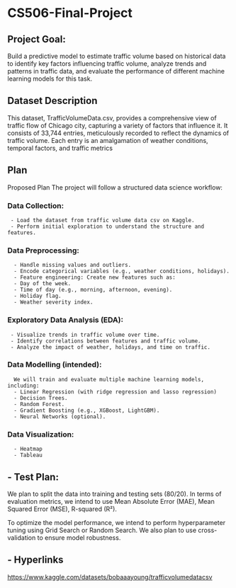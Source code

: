 # CS506-Final-Project

## Project Goal:
Build a predictive model to estimate traffic volume based on historical data to
identify key factors influencing traffic volume, analyze trends and patterns in traffic data, and evaluate the performance of different machine learning models for this task.

##  Dataset Description
This dataset,  TrafficVolumeData.csv,  provides a comprehensive view of traffic flow of Chicago city, capturing a variety of factors that influence it. It consists of 33,744 entries, meticulously recorded to reflect the dynamics of traffic volume. Each entry is an amalgamation of weather conditions, temporal factors, and traffic metrics

##  Plan
Proposed Plan
The project will follow a structured data science workflow:

  ### Data Collection:
     - Load the dataset from traffic volume data csv on Kaggle.
     - Perform initial exploration to understand the structure and features.
  
  ### Data Preprocessing:
      - Handle missing values and outliers.
      - Encode categorical variables (e.g., weather conditions, holidays).
      - Feature engineering: Create new features such as:
      - Day of the week.
      - Time of day (e.g., morning, afternoon, evening).
      - Holiday flag.
      - Weather severity index.
  
  ### Exploratory Data Analysis (EDA):
     - Visualize trends in traffic volume over time.
     - Identify correlations between features and traffic volume.
     - Analyze the impact of weather, holidays, and time on traffic.
     
  ### Data Modelling (intended):
      We will train and evaluate multiple machine learning models, including:
      - Linear Regression (with ridge regression and lasso regression)
      - Decision Trees.
      - Random Forest.
      - Gradient Boosting (e.g., XGBoost, LightGBM).
      - Neural Networks (optional).
  
  ###  Data Visualization:
      - Heatmap
      - Tableau
      
## - Test Plan:
We plan to split the data into training and testing sets (80/20). In terms of evaluation metrics, we intend to use Mean Absolute Error (MAE), Mean Squared Error (MSE), R-squared (R²).

To optimize the model performance, we intend to perform hyperparameter tuning using Grid Search or Random Search. We also plan to use cross-validation to ensure model robustness.

## - Hyperlinks
https://www.kaggle.com/datasets/bobaaayoung/trafficvolumedatacsv
